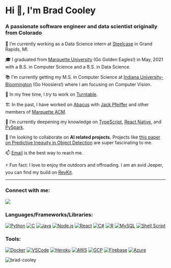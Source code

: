 # Hi 👋, I'm Brad Cooley

### A passionate software engineer and data scientist originally from Colorado

💼 I’m currently working as a Data Science intern at [Steelcase](https://www.steelcase.com/) in Grand Rapids, MI.

🎓 I graduated from [Marquette University](https://www.marquette.edu/) (Go Golden Eagles!) in May, 2021 with a B.S. in Computer Science and a B.S. in Data Science.

📚 I'm currently getting my M.S. in Computer Science at [Indiana University-Bloomington](https://www.indiana.edu/) (Go Hoosiers!) where I am focusing on Computer Vision.

🔭 In my free time, I _try_ to work on [Turntable](https://github.com/Jl5her/Turntable).

🏗 In the past, I have worked on [Abacus](https://github.com/acm-mu/abacus) with [Jack Pfeiffer](https://github.com/Jl5her) and other members of [Marquette ACM](https://github.com/acm-mu).

🌱 I’m currently deepening my knowledge on [TypeScript](https://www.typescriptlang.org/), [React Native](https://reactnative.dev/), and [PySpark](http://spark.apache.org/docs/latest/api/python/).

🤝 I’m looking to collaborate on **AI related projects.** Projects like [this paper on Predictive Inequity in Object Detection](https://arxiv.org/pdf/1902.11097.pdf?fbclid=IwAR0XylkVZ-dRJZ_II6Me5200IWjvFYylQ1zInyZrlpwXFP6Ns7S7JZ7jeOc) are super fascinating to me.

📫 [Email](mailto:brad@cooleyweb.org) is the best way to reach me.

⚡ Fun fact: I love to enjoy the outdoors and offroading. I am an avid Jeeper, you can find my build on [RevKit](https://revkit.com/randal).

---
### Connect with me:

<p align="left">
<a href="https://www.linkedin.com/in/bradcooley/"><img src="https://img.shields.io/badge/LinkedIn-0077B5?style=for-the-badge&logo=linkedin&logoColor=white" /></a>
</p>

### Languages/Frameworks/Libraries:

<p align="left">
	<a href="https://www.python.org/"><img src="https://img.shields.io/badge/Python-3776AB?style=for-the-badge&logo=python&logoColor=white" alt="Python" /></a>
	<a href="https://www.geeksforgeeks.org/c-language-set-1-introduction/"><img src="https://img.shields.io/badge/C-00599C?style=for-the-badge&logo=c&logoColor=white" alt="C" /></a>
	<a href="https://docs.oracle.com/javase/8/docs/technotes/guides/language/index.html"><img src="https://img.shields.io/badge/Java-ED8B00?style=for-the-badge&logo=java&logoColor=white" alt="Java" /></a>
	<a href="https://nodejs.org/en/about/"><img src="https://img.shields.io/badge/Node.js-43853D?style=for-the-badge&logo=node.js&logoColor=white" alt="Node.js" /></a>
	<a href="https://reactjs.org/"><img src="https://img.shields.io/badge/React-20232A?style=for-the-badge&logo=react&logoColor=61DAFB" alt="React" /></a>
	<a href="https://docs.microsoft.com/en-us/dotnet/csharp/tour-of-csharp/"><img src="https://img.shields.io/badge/C%23-239120?style=for-the-badge&logo=c-sharp&logoColor=white" alt="C#" /></a>
	<a href="https://www.r-project.org/"><img src="https://img.shields.io/badge/R-276DC3?style=for-the-badge&logo=r&logoColor=white" alt="R" /></a>
	<a href="https://www.mysql.com/"><img src="https://img.shields.io/badge/MySQL-00000F?style=for-the-badge&logo=mysql&logoColor=white" alt="MySQL" /></a>
	<a href="https://www.shellscript.sh/"><img src="https://img.shields.io/badge/Shell_Script-121011?style=for-the-badge&logo=gnu-bash&logoColor=white" alt="Shell Script" /></a>
</p>

### Tools:

<p align="left">
	<a href="https://www.docker.com/"><img src="https://img.shields.io/badge/Docker-2CA5E0?style=for-the-badge&logo=docker&logoColor=white" alt="Docker" /></a>
	<a href="https://code.visualstudio.com/"><img src="https://img.shields.io/badge/Visual_Studio_Code-0078D4?style=for-the-badge&logo=visual%20studio%20code&logoColor=white" alt="VSCode" /></a>
	<a href="https://www.heroku.com/"><img src="https://img.shields.io/badge/Heroku-430098?style=for-the-badge&logo=heroku&logoColor=white" alt="Heroku" /></a>
	<a href="https://aws.amazon.com/"><img src="https://img.shields.io/badge/Amazon_AWS-232F3E?style=for-the-badge&logo=amazon-aws&logoColor=white" alt="AWS" /></a>
	<a href="https://cloud.google.com/"><img src="https://img.shields.io/badge/Google_Cloud-4285F4?style=for-the-badge&logo=google-cloud&logoColor=white" alt="GCP" /></a>
	<a href="https://firebase.com/"><img src="https://img.shields.io/badge/firebase-ffca28?style=for-the-badge&logo=firebase&logoColor=white" alt="Firebase" /></a>
	<a href="https://azure.microsoft.com/en-us/"><img src="https://img.shields.io/badge/Microsoft_Azure-0089D6?style=for-the-badge&logo=microsoft-azure&logoColor=white" alt="Azure" /></a>
</p>

<p align="left"> <img src="https://komarev.com/ghpvc/?username=brad-cooley" alt="brad-cooley" /> </p>
